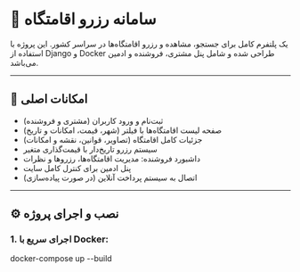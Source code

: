 
# 🏡 سامانه رزرو اقامتگاه

یک پلتفرم کامل برای جستجو، مشاهده و رزرو اقامتگاه‌ها در سراسر کشور. این پروژه با استفاده از Django و Docker طراحی شده و شامل پنل مشتری، فروشنده و ادمین می‌باشد.

---

## 🎯 امکانات اصلی

- ثبت‌نام و ورود کاربران (مشتری و فروشنده)
- صفحه لیست اقامتگاه‌ها با فیلتر (شهر، قیمت، امکانات و تاریخ)
- جزئیات کامل اقامتگاه (تصاویر، قوانین، نقشه و امکانات)
- سیستم رزرو تاریخ‌دار با قیمت‌گذاری متغیر
- داشبورد فروشنده: مدیریت اقامتگاه‌ها، رزروها و نظرات
- پنل ادمین برای کنترل کامل سایت
- اتصال به سیستم پرداخت آنلاین (در صورت پیاده‌سازی)

---

## ⚙️ نصب و اجرای پروژه

### 1. اجرای سریع با Docker:


docker-compose up --build
